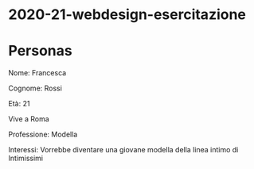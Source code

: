 # 2020-21-webdesign-esercitazione
# Personas

Nome: Francesca


Cognome: Rossi


Età: 21


Vive a Roma 


Professione: Modella 


Interessi: Vorrebbe diventare una giovane modella della linea intimo di Intimissimi
